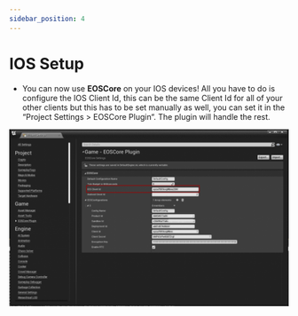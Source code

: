 ```yaml
---
sidebar_position: 4
---
```


# IOS Setup
- You can now use **EOSCore** on your IOS devices! All you have to do is configure the IOS Client Id, this can be the same Client Id for all of your other clients but this has to be set manually as well, you can set it in the “Project Settings > EOSCore Plugin“. The plugin will handle the rest.

![Image](../../../static/img/4ddf20e7467d6d054e5b0fcb883eecea-1024x650.png)